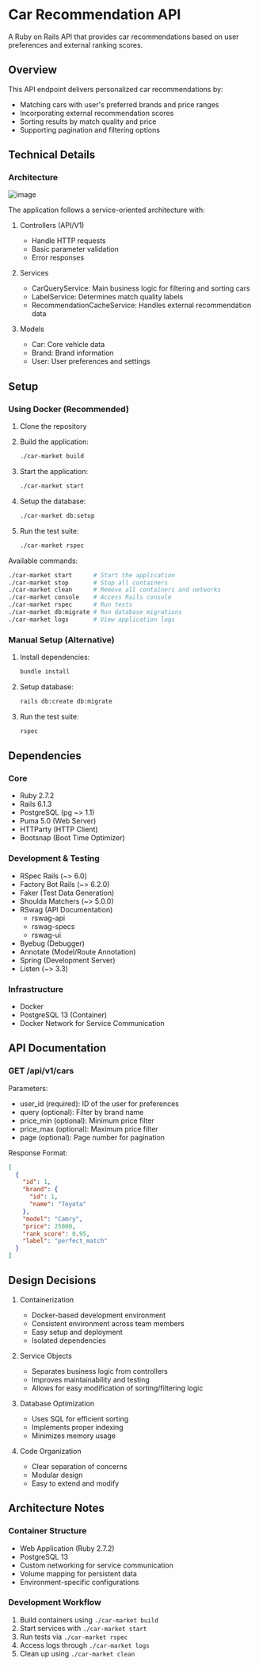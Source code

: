 # Car Recommendation API

A Ruby on Rails API that provides car recommendations based on user preferences and external ranking scores.

## Overview

This API endpoint delivers personalized car recommendations by:
- Matching cars with user's preferred brands and price ranges
- Incorporating external recommendation scores
- Sorting results by match quality and price
- Supporting pagination and filtering options

## Technical Details

### Architecture

![image](https://github.com/user-attachments/assets/90cc3de5-ee9a-4f8a-938d-6d6f32f8d3fe)

The application follows a service-oriented architecture with:

1. Controllers (API/V1)
   - Handle HTTP requests
   - Basic parameter validation
   - Error responses

2. Services
   - CarQueryService: Main business logic for filtering and sorting cars
   - LabelService: Determines match quality labels
   - RecommendationCacheService: Handles external recommendation data

3. Models
   - Car: Core vehicle data
   - Brand: Brand information
   - User: User preferences and settings

## Setup

### Using Docker (Recommended)

1. Clone the repository

2. Build the application:
   ```bash
   ./car-market build
   ```

3. Start the application:
   ```bash
   ./car-market start
   ```

4. Setup the database:
   ```bash
   ./car-market db:setup
   ```

5. Run the test suite:
   ```bash
   ./car-market rspec
   ```

Available commands:
```bash
./car-market start      # Start the application
./car-market stop       # Stop all containers
./car-market clean      # Remove all containers and networks
./car-market console    # Access Rails console
./car-market rspec      # Run tests
./car-market db:migrate # Run database migrations
./car-market logs       # View application logs
```

### Manual Setup (Alternative)

1. Install dependencies:
   ```bash
   bundle install
   ```

2. Setup database:
   ```bash
   rails db:create db:migrate
   ```

3. Run the test suite:
   ```bash
   rspec
   ```

## Dependencies

### Core
- Ruby 2.7.2
- Rails 6.1.3
- PostgreSQL (pg ~> 1.1)
- Puma 5.0 (Web Server)
- HTTParty (HTTP Client)
- Bootsnap (Boot Time Optimizer)

### Development & Testing
- RSpec Rails (~> 6.0)
- Factory Bot Rails (~> 6.2.0)
- Faker (Test Data Generation)
- Shoulda Matchers (~> 5.0.0)
- RSwag (API Documentation)
  - rswag-api
  - rswag-specs
  - rswag-ui
- Byebug (Debugger)
- Annotate (Model/Route Annotation)
- Spring (Development Server)
- Listen (~> 3.3)

### Infrastructure
- Docker
- PostgreSQL 13 (Container)
- Docker Network for Service Communication

## API Documentation

### GET /api/v1/cars

Parameters:
- user_id (required): ID of the user for preferences
- query (optional): Filter by brand name
- price_min (optional): Minimum price filter
- price_max (optional): Maximum price filter
- page (optional): Page number for pagination

Response Format:
```json
[
  {
    "id": 1,
    "brand": {
      "id": 1,
      "name": "Toyota"
    },
    "model": "Camry",
    "price": 25000,
    "rank_score": 0.95,
    "label": "perfect_match"
  }
]
```

## Design Decisions

1. Containerization
   - Docker-based development environment
   - Consistent environment across team members
   - Easy setup and deployment
   - Isolated dependencies

2. Service Objects
   - Separates business logic from controllers
   - Improves maintainability and testing
   - Allows for easy modification of sorting/filtering logic

3. Database Optimization
   - Uses SQL for efficient sorting
   - Implements proper indexing
   - Minimizes memory usage

4. Code Organization
   - Clear separation of concerns
   - Modular design
   - Easy to extend and modify

## Architecture Notes

### Container Structure
- Web Application (Ruby 2.7.2)
- PostgreSQL 13
- Custom networking for service communication
- Volume mapping for persistent data
- Environment-specific configurations

### Development Workflow
1. Build containers using `./car-market build`
2. Start services with `./car-market start`
3. Run tests via `./car-market rspec`
4. Access logs through `./car-market logs`
5. Clean up using `./car-market clean`

